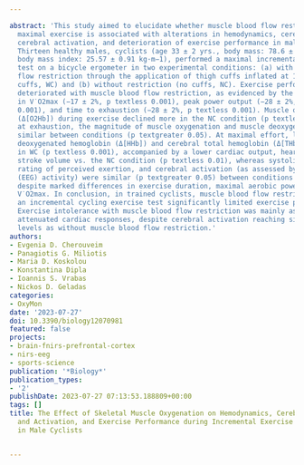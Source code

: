 ---
abstract: 'This study aimed to elucidate whether muscle blood flow restriction during
  maximal exercise is associated with alterations in hemodynamics, cerebral oxygenation,
  cerebral activation, and deterioration of exercise performance in male participants.
  Thirteen healthy males, cyclists (age 33 ± 2 yrs., body mass: 78.6 ± 2.5 kg, and
  body mass index: 25.57 ± 0.91 kg·m−1), performed a maximal incremental exercise
  test on a bicycle ergometer in two experimental conditions: (a) with muscle blood
  flow restriction through the application of thigh cuffs inflated at 120 mmHg (with
  cuffs, WC) and (b) without restriction (no cuffs, NC). Exercise performance significantly
  deteriorated with muscle blood flow restriction, as evidenced by the reductions
  in V˙O2max (−17 ± 2%, p textless 0.001), peak power output (−28 ± 2%, p textless
  0.001), and time to exhaustion (−28 ± 2%, p textless 0.001). Muscle oxygenated hemoglobin
  (Δ[O2Hb]) during exercise declined more in the NC condition (p textless 0.01); however,
  at exhaustion, the magnitude of muscle oxygenation and muscle deoxygenation were
  similar between conditions (p textgreater 0.05). At maximal effort, lower cerebral
  deoxygenated hemoglobin (Δ[HHb]) and cerebral total hemoglobin (Δ[THb]) were observed
  in WC (p textless 0.001), accompanied by a lower cardiac output, heart rate, and
  stroke volume vs. the NC condition (p textless 0.01), whereas systolic blood pressure,
  rating of perceived exertion, and cerebral activation (as assessed by electroencephalography
  (EEG) activity) were similar (p textgreater 0.05) between conditions at task failure,
  despite marked differences in exercise duration, maximal aerobic power output, and
  V˙O2max. In conclusion, in trained cyclists, muscle blood flow restriction during
  an incremental cycling exercise test significantly limited exercise performance.
  Exercise intolerance with muscle blood flow restriction was mainly associated with
  attenuated cardiac responses, despite cerebral activation reaching similar maximal
  levels as without muscle blood flow restriction.'
authors:
- Evgenia D. Cherouveim
- Panagiotis G. Miliotis
- Maria D. Koskolou
- Konstantina Dipla
- Ioannis S. Vrabas
- Nickos D. Geladas
categories:
- OxyMon
date: '2023-07-27'
doi: 10.3390/biology12070981
featured: false
projects:
- brain-fnirs-prefrontal-cortex
- nirs-eeg
- sports-science
publication: '*Biology*'
publication_types:
- '2'
publishDate: 2023-07-27 07:13:53.188809+00:00
tags: []
title: The Effect of Skeletal Muscle Oxygenation on Hemodynamics, Cerebral Oxygenation
  and Activation, and Exercise Performance during Incremental Exercise to Exhaustion
  in Male Cyclists

---
